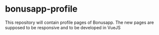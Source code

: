 # bonusapp-profile
This repository will contain profile pages of Bonusapp. The new pages are supposed to be responsive and to be developed in VueJS

